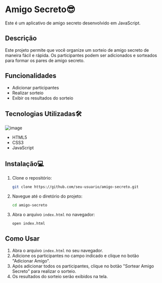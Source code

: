  
# Amigo Secreto😎

Este é um aplicativo de amigo secreto desenvolvido em JavaScript.

## Descrição

Este projeto permite que você organize um sorteio de amigo secreto de maneira fácil e rápida. Os participantes podem ser adicionados e sorteados para formar os pares de amigo secreto.

## Funcionalidades

- Adicionar participantes
- Realizar sorteio
- Exibir os resultados do sorteio

## Tecnologias Utilizadas🛠️
![image](https://github.com/user-attachments/assets/b4da7e14-ffbc-43a4-be1f-369b9c5f29e5)

- HTML5
- CSS3
- JavaScript

## Instalação💻

1. Clone o repositório:
   ```bash
   git clone https://github.com/seu-usuario/amigo-secreto.git
   ```
2. Navegue até o diretório do projeto:
   ```bash
   cd amigo-secreto
   ```
3. Abra o arquivo `index.html` no navegador:
   ```bash
   open index.html
   ```

## Como Usar

1. Abra o arquivo `index.html` no seu navegador.
2. Adicione os participantes no campo indicado e clique no botão "Adicionar Amigo".
3. Após adicionar todos os participantes, clique no botão "Sortear Amigo Secreto" para realizar o sorteio.
4. Os resultados do sorteio serão exibidos na tela.






